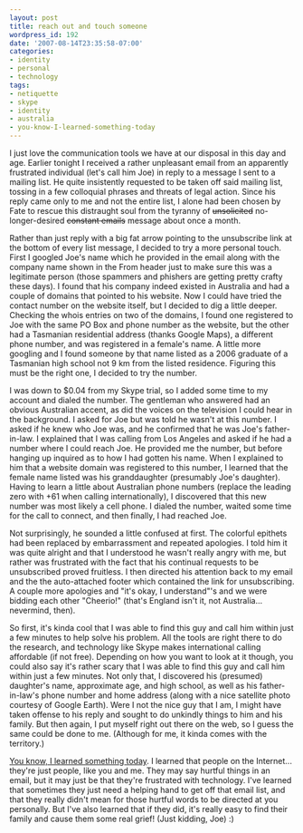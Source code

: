 ```yaml
---
layout: post
title: reach out and touch someone
wordpress_id: 192
date: '2007-08-14T23:35:58-07:00'
categories:
- identity
- personal
- technology
tags:
- netiquette
- skype
- identity
- australia
- you-know-I-learned-something-today
---
```

I just love the communication tools we have at our disposal in this day and age.  Earlier tonight I received a rather unpleasant email from an apparently frustrated individual (let's call him Joe) in reply to a message I sent to a mailing list.  He quite insistently requested to be taken off said mailing list, tossing in a few colloquial phrases and threats of legal action.  Since his reply came only to me and not the entire list, I alone had been chosen by Fate to rescue this distraught soul from the tyranny of <strike>unsolicited</strike> no-longer-desired <strike>constant emails</strike> message about once a month.

<!--more-->

Rather than just reply with a big fat arrow pointing to the unsubscribe link at the bottom of every list message, I decided to try a more personal touch.  First I googled Joe's name which he provided in the email along with the company name shown in the From header just to make sure this was a legitimate person (those spammers and phishers are getting pretty crafty these days).  I found that his company indeed existed in Australia and had a couple of domains that pointed to his website.  Now I could have tried the contact number on the website itself, but I decided to dig a little deeper.  Checking the whois entries on two of the domains, I found one registered to Joe with the same PO Box and phone number as the website, but the other had a Tasmanian residential address (thanks Google Maps), a different phone number, and was registered in a female's name.  A little more googling and I found someone by that name listed as a 2006 graduate of a Tasmanian high school not 9 km from the listed residence.  Figuring this must be the right one, I decided to try the number.

I was down to $0.04 from my Skype trial, so I added some time to my account and dialed the number.  The gentleman who answered had an obvious Australian accent, as did the voices on the television I could hear in the background.  I asked for Joe but was told he wasn't at this number.  I asked if he knew who Joe was, and he confirmed that he was Joe's father-in-law.  I explained that I was calling from Los Angeles and asked if he had a number where I could reach Joe.  He provided me the number, but before hanging up inquired as to how I had gotten his name.  When I explained to him that a website domain was registered to this number, I learned that the female name listed was his granddaughter (presumably Joe's daughter).  Having to learn a little about Australian phone numbers (replace the leading zero with +61 when calling internationally), I discovered that this new number was most likely a cell phone.  I dialed the number, waited some time for the call to connect, and then finally, I had reached Joe.

Not surprisingly, he sounded a little confused at first.  The colorful epithets had been replaced by embarrassment and repeated apologies.  I told him it was quite alright and that I understood he wasn't really angry with me, but rather was frustrated with the fact that his continual requests to be unsubscribed proved fruitless.  I then directed his attention back to my email and the the auto-attached footer which contained the link for unsubscribing.  A couple more apologies and "it's okay, I understand"'s and we were bidding each other "Cheerio!" (that's England isn't it, not Australia... nevermind, then).

So first, it's kinda cool that I was able to find this guy and call him within just a few minutes to help solve his problem.  All the tools are right there to do the research, and technology like Skype makes international calling affordable (if not free).  Depending on how you want to look at it though, you could also say it's rather scary that I was able to find this guy and call him within just a few minutes.  Not only that, I discovered his (presumed) daughter's name, approximate age, and high school, as well as his father-in-law's phone number and home address (along with a nice satellite photo courtesy of Google Earth).  Were I not the nice guy that I am, I might have taken offense to his reply and sought to do unkindly things to him and his family.  But then again, I put myself right out there on the web, so I guess the same could be done to me.  (Although for me, it kinda comes with the territory.)

[You know, I learned something today][].  I learned that people on the Internet... they're just people, like you and me.  They may say hurtful things in an email, but it may just be that they're frustrated with technology.  I've learned that sometimes they just need a helping hand to get off that email list, and that they really didn't mean for those hurtful words to be directed at you personally.  But I've also learned that if they did, it's really easy to find their family and cause them some real grief!  (Just kidding, Joe) :)

[You know, I learned something today]: http://www.google.com/search?q=%22you+know,+I+learned+something+today%22
